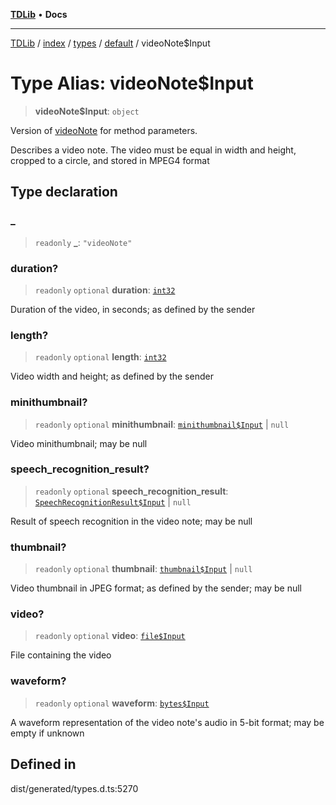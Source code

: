 [**TDLib**](../../../../../../README.md) • **Docs**

***

[TDLib](../../../../../../modules.md) / [index](../../../../../README.md) / [types](../../../README.md) / [default](../README.md) / videoNote$Input

# Type Alias: videoNote$Input

> **videoNote$Input**: `object`

Version of [videoNote](videoNote-1.md) for method parameters.

Describes a video note. The video must be equal in width and height, cropped to a circle, and stored in MPEG4 format

## Type declaration

### \_

> `readonly` **\_**: `"videoNote"`

### duration?

> `readonly` `optional` **duration**: [`int32`](int32-1.md)

Duration of the video, in seconds; as defined by the sender

### length?

> `readonly` `optional` **length**: [`int32`](int32-1.md)

Video width and height; as defined by the sender

### minithumbnail?

> `readonly` `optional` **minithumbnail**: [`minithumbnail$Input`](minithumbnail$Input-1.md) \| `null`

Video minithumbnail; may be null

### speech\_recognition\_result?

> `readonly` `optional` **speech\_recognition\_result**: [`SpeechRecognitionResult$Input`](SpeechRecognitionResult$Input.md) \| `null`

Result of speech recognition in the video note; may be null

### thumbnail?

> `readonly` `optional` **thumbnail**: [`thumbnail$Input`](thumbnail$Input-1.md) \| `null`

Video thumbnail in JPEG format; as defined by the sender; may be null

### video?

> `readonly` `optional` **video**: [`file$Input`](file$Input-1.md)

File containing the video

### waveform?

> `readonly` `optional` **waveform**: [`bytes$Input`](bytes$Input-1.md)

A waveform representation of the video note's audio in 5-bit format; may be empty if unknown

## Defined in

dist/generated/types.d.ts:5270
